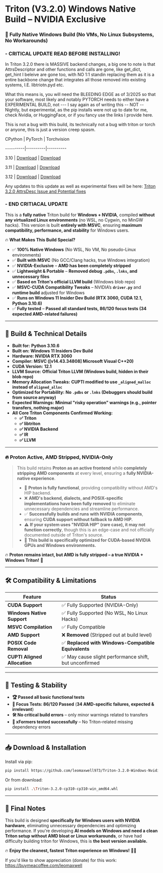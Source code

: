 # **Triton (V3.2.0) Windows Native Build – NVIDIA Exclusive**
### **🚀 Fully Native Windows Build (No VMs, No Linux Subsystems, No Workarounds)**

### - CRITICAL UPDATE READ BEFORE INSTALLING!

In Triton 3.2.0 there is MASSIVE backend changes, a big one to note is that AttrsDescriptor and other functions and calls are gone, like get_dict, get_hint I beleive are gone too, with NO 1:1 standin replacing them as it is a entire backbone change that integrates all those removed into existing systems, I.E. libtriotn.pyd etc.

What this means is, you will need the BLEEDING EDGE as of 3/2025 so that your software, most likely and notably PYTORCH needs to either have a EXPERIMENTAL BUILD, not --- I say again as of writing this -- NOT -- Nightly, but experimental, as the pip installs were not up to date for me, check Nvidia, or HuggingFace, or if you fancy use the links I provide here.

This is not a bug with this build, its technically not a bug with triton or torch or anyone, this is just a version creep spasm.

CPython | PyTorch | Torchvision

----------|----------|----------

3.10 | [Download](https://huggingface.co/w-e-w/torch-2.6.0-cu128.nv/resolve/main/torch-2.6.0+cu128.nv-cp310-cp310-win_amd64.whl) | [Download](https://huggingface.co/w-e-w/torch-2.6.0-cu128.nv/resolve/main/torchvision-0.20.0a0+cu128.nv-cp310-cp310-win_amd64.whl)

3.11 | [Download](https://huggingface.co/w-e-w/torch-2.6.0-cu128.nv/resolve/main/torch-2.6.0+cu128.nv-cp311-cp311-win_amd64.whl) | [Download](https://huggingface.co/w-e-w/torch-2.6.0-cu128.nv/resolve/main/torch-2.6.0+cu128.nv-cp311-cp311-win_amd64.whl)

3.12 | [Download](https://huggingface.co/w-e-w/torch-2.6.0-cu128.nv/resolve/main/torch-2.6.0+cu128.nv-cp312-cp312-win_amd64.whl) | [Download](https://huggingface.co/w-e-w/torch-2.6.0-cu128.nv/resolve/main/torchvision-0.20.0a0+cu128.nv-cp312-cp312-win_amd64.whl)

Any updates to this update as well as experimental fixes will be here:
[Triton 3.2.0 AttrsDesc Issue and Potential fixes](https://github.com/leomaxwell973/Triton-3.2.0-Windows-Nvidia-Prebuilt/wiki/Triton-3.2.0-AttrsDescriptor-issue-topic.)

### - END CRITIACAL UPDATE


This is a **fully native** Triton build for **Windows + NVIDIA**, compiled **without any virtualized Linux environments** (no WSL, no Cygwin, no MinGW hacks). This version is built **entirely with MSVC**, ensuring **maximum compatibility, performance, and stability** for Windows users.  

🔥 **What Makes This Build Special?**  
- ✅ **100% Native Windows** (No WSL, No VM, No pseudo-Linux environments)  
- ✅ **Built with MSVC** (No GCC/Clang hacks, true Windows integration)  
- ✅ **NVIDIA-Exclusive** – **AMD has been completely stripped**  
- ✅ **Lightweight & Portable** – **Removed debug `.pdbs`, `.lnks`, and unnecessary files**  
- ✅ **Based on Triton's official LLVM build** (Windows blob repo)  
- ✅ **MSVC-CUDA Compatibility Tweaks** – NVIDIA’s **`driver.py`** and **runtime build** adjusted for Windows  
- ✅ **Runs on Windows 11 Insider Dev Build (RTX 3060, CUDA 12.1, Python 3.10.6)**  
- ✅ **Fully tested** – **Passed all standard tests, 86/120 focus tests (34 expected AMD-related failures)**  

---

## **🔧 Build & Technical Details**
- **Built for:** **Python 3.10.6**  
- **Built on:** **Windows 11 Insiders Dev Build**  
- **Hardware:** **NVIDIA RTX 3060**  
- **Compiler:** **MSVC ([v14.43.34808] Microsoft Visual C++20)**  
- **CUDA Version:** **12.1**  
- **LLVM Source:** **Official Triton LLVM (Windows build, hidden in their blob repo)**  
- **Memory Allocation Tweaks:** **CUPTI modified to use `_aligned_malloc` instead of `aligned_alloc`**  
- **Optimized for Portability:** **No `.pdbs` or `.lnks` (Debuggers should build from source anyway)**  
- **Expected Warnings:** **Minimal "risky operation" warnings (e.g., pointer transfers, nothing major)**  
- **All Core Triton Components Confirmed Working:**  
  - **✅ Triton**  
  - **✅ libtriton**  
  - **✅ NVIDIA Backend**  
  - **✅ IR**  
  - **✅ LLVM**  

---

### **🔥 Proton Active, AMD Stripped, NVIDIA-Only**
> This build retains **Proton as an active frontend** while **completely stripping AMD components** at every level, ensuring a **fully NVIDIA-native experience**.  
> - 🚀 **Proton is fully functional**, providing compatibility without AMD's HIP backend.  
> - ❌ **AMD's backend, dialects, and POSIX-specific implementations have been fully removed** to eliminate unnecessary dependencies and streamline performance.  
> - ✅ **Successfully builds and runs with NVIDIA components**, ensuring **CUDA support without fallback to AMD HIP.**  
> - ⚠️ **If your system uses "NVIDIA HIP" (rare case), it may not function correctly**, though this is an edge-case and not officially documented outside of Triton's source.  
> - 🔧 **This build is specifically optimized for CUDA-based NVIDIA GPUs and Windows environments.**  

🔥 **Proton remains intact, but AMD is fully stripped – a true NVIDIA + Windows Triton!** 🚀

---

## **🛠️ Compatibility & Limitations**
| Feature | Status |
|---------|--------|
| **CUDA Support** | ✅ Fully Supported (NVIDIA-Only) |
| **Windows Native Support** | ✅ Fully Supported (No WSL, No Linux Hacks) |
| **MSVC Compilation** | ✅ Fully Compatible |
| **AMD Support** | ❌ **Removed** (Stripped out at build level) |
| **POSIX Code Removal** | ✅ **Replaced with Windows-Compatible Equivalents** |
| **CUPTI Aligned Allocation** | ✅ May cause slight performance shift, but unconfirmed |

---

## **📜 Testing & Stability**
- **🏆 Passed all basic functional tests**
- **📌 Focus Tests: 86/120 Passed** (**34 AMD-specific failures, expected & irrelevant**)  
- **🛠️ No critical build errors** – only minor warnings related to transfers  
- **💨 xFormers tested successfully** – No Triton-related missing dependency errors  

---

## **📥 Download & Installation**
Install via pip:
```sh
pip install https://github.com/leomaxwell973/Triton-3.2.0-Windows-Nvidia-Prebuilt/releases/latest/download/Triton-3.2.0-cp310-cp310-win_amd64.whl
```
Or from download:
```sh
pip install .\Triton-3.2.0-cp310-cp310-win_amd64.whl
```

---

## **💬 Final Notes**
This build is designed **specifically for Windows users with NVIDIA hardware**, eliminating unnecessary dependencies and optimizing performance. If you're developing **AI models on Windows and need a clean Triton setup without AMD bloat or Linux workarounds**, or have had difficulty building triton for Windows, this is **the best version available.**  

🔥 **Enjoy the cleanest, fastest Triton experience on Windows!** 🚀😎

If you'd like to show appreciation (donate) for this work: https://buymeacoffee.com/leomaxwell
